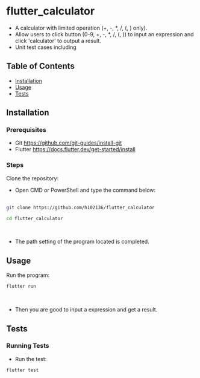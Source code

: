 # flutter_calculator

- A calculator with limited operation (+, -, *, /, (, ) only).
- Allow users to click button (0-9, +, -, *, /, (, )) to input an expression and click 'calculator' to output a result.
- Unit test cases including

## Table of Contents

- [Installation](#installation)
- [Usage](#usage)
- [Tests](#tests)

## Installation

### Prerequisites

- Git https://github.com/git-guides/install-git
- Flutter https://docs.flutter.dev/get-started/install

### Steps

Clone the repository:<br>
    
- Open CMD or PowerShell and type the command below:<br><br>
```sh
git clone https://github.com/h102136/flutter_calculator
```
```sh
cd flutter_calculator
```
<br>

- The path setting of the program located is completed.
    
## Usage

Run the program:
<br>

```sh
flutter run
```
<br>

- Then you are good to input a expression and get a result.

## Tests

### Running Tests

- Run the test:<br>
```sh
flutter test
```
